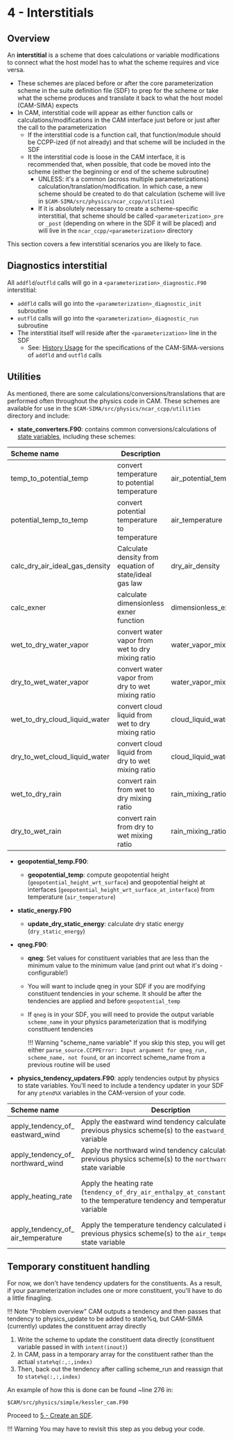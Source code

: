 # 4 - Interstitials
## Overview
An **interstitial** is a scheme that does calculations or variable modifications to connect what the host model has to what the scheme requires and vice versa.

- These schemes are placed before or after the core parameterization scheme in the suite definition file (SDF) to prep for the scheme or take what the scheme produces and translate it back to what the host model (CAM-SIMA) expects
- In CAM, interstitial code will appear as either function calls or calculations/modifications in the CAM interface just before or just after the call to the parameterization
    - If the interstitial code is a function call, that function/module should be CCPP-ized (if not already) and that scheme will be included in the SDF
    - It the interstitial code is loose in the CAM interface, it is recommended that, when possible, that code be moved into the scheme (either the beginning or end of the scheme subroutine)
        - UNLESS: it's a common (across multiple parameterizations) calculation/translation/modification. In which case, a new scheme should be created to do that calculation (scheme will live in `$CAM-SIMA/src/physics/ncar_ccpp/utilities`)
        - If it is absolutely necessary to create a scheme-specific interstitial, that scheme should be called `<parameterization>_pre` or `_post` (depending on where in the SDF it will be placed) and will live in the `ncar_ccpp/<parameterization>` directory

This section covers a few interstitial scenarios you are likely to face.

## Diagnostics interstitial
All `addfld`/`outfld` calls will go in a `<parameterization>_diagnostic.F90` interstitial:

- `addfld` calls will go into the `<parameterization>_diagnostic_init` subroutine
- `outfld` calls will go into the `<parameterization>_diagnostic_run` subroutine
- The interstitial itself will reside after the `<parameterization>` line in the SDF
    - See: [History Usage](../usage/history.md/#adding-a-diagnostic-field-to-the-cam-sima-source-code) for the specifications of the CAM-SIMA-versions of `addfld` and `outfld` calls

## Utilities
As mentioned, there are some calculations/conversions/translations that are performed often throughout the physics code in CAM. These schemes are available for use in the `$CAM-SIMA/src/physics/ncar_ccpp/utilities` directory and include:

- **state_converters.F90**: contains common conversions/calculations of [state variables](../design/ccpp-in-cam-sima.md/#state-and-tendency-variables), including these schemes:

| Scheme name | Description | Output variable | Input variables |  
|:------------|-------------|-----------------|-----------------|
| temp_to_potential_temp | convert temperature to potential temperature | air_potential_temperature | air_temperature<br/>inverse_exner_function |
| potential_temp_to_temp | convert potential temperature to temperature | air_temperature |air_potential_temperature<br/>inverse_exner_function |
| calc_dry_air_ideal_gas_density |  Calculate density from equation of state/ideal gas law | dry_air_density |composition_dependent_gas_constant_of_dry_air<br/>air_pressure_of_dry_air<br/>air_temperature |
| calc_exner | calculate dimensionless exner function |  dimensionless_exner_function |composition_dependent_specific_heat_of_dry_air_at_constant_pressure<br/>composition_dependent_gas_constant_of_dry_air<br/>surface_reference_pressure<br/>air_pressure |
| wet_to_dry_water_vapor | convert water vapor from wet to dry mixing ratio |  water_vapor_mixing_ratio_wrt_dry_air |air_pressure_thickness<br/>air_pressure_thickness_of_dry_air<br/>water_vapor_mixing_ratio_wrt_moist_air_and_condensed_water |
| dry_to_wet_water_vapor | convert water vapor from dry to wet mixing ratio | water_vapor_mixing_ratio_wrt_moist_air_and_condensed_water | air_pressure_thickness<br/>air_pressure_thickness_of_dry_air<br/>water_vapor_mixing_ratio_wrt_dry_air |
| wet_to_dry_cloud_liquid_water | convert cloud liquid from wet to dry mixing ratio | cloud_liquid_water_mixing_ratio_wrt_dry_air | air_pressure_thickness<br/>air_pressure_thickness_of_dry_air<br/>cloud_liquid_water_mixing_ratio_wrt_moist_air_and_condensed_water |
| dry_to_wet_cloud_liquid_water | convert cloud liquid from dry to wet mixing ratio | cloud_liquid_water_mixing_ratio_wrt_moist_air_and_condensed_water | air_pressure_thickness<br/>air_pressure_thickness_of_dry_air<br/>cloud_liquid_water_mixing_ratio_wrt_dry_air |
| wet_to_dry_rain | convert rain from wet to dry mixing ratio | rain_mixing_ratio_wrt_dry_air | air_pressure_thickness<br/>air_pressure_thickness_of_dry_air<br/>rain_mixing_ratio_wrt_moist_air_and_condensed_water |
| dry_to_wet_rain | convert rain from dry to wet mixing ratio |  rain_mixing_ratio_wrt_moist_air_and_condensed_water |air_pressure_thickness<br/>air_pressure_thickness_of_dry_air<br/>rain_mixing_ratio_wrt_dry_air |

- **geopotential_temp.F90**: 
    - **geopotential_temp**: compute geopotential height (`geopotential_height_wrt_surface`) and geopotential height at interfaces (`geopotential_height_wrt_surface_at_interface`) from temperature (`air_temperature`)
- **static_energy.F90**
    - **update_dry_static_energy**: calculate dry static energy (`dry_static_energy`)
- **qneg.F90**:
    - **qneg**: Set values for constituent variables that are less than the minimum value to the minimum value (and print out what it's doing - configurable!)
    - You will want to include qneg in your SDF if you are modifying constituent tendencies in your scheme. It should be after the tendencies are applied and before `geopotential_temp`
    - If `qneg` is in your SDF, you will need to provide the output variable `scheme_name` in your physics parameterization that is modifying constituent tendencies

        !!! Warning "scheme_name variable"
            If you skip this step, you will get either `parse_source.CCPPError: Input argument for qneg_run, scheme_name, not found`, or an incorrect scheme_name from a previous routine will be used

- **physics_tendency_updaters.F90**: apply tendencies output by physics to state variables. You'll need to include a tendency updater in your SDF for any `ptend%X` variables in the CAM-version of your code.

| Scheme name | Description | Inout variable | Input variable |
|:------------|-------------|----------------|----------------|
| apply_tendency_of_<br/>eastward_wind | Apply the eastward wind tendency calculated in the previous physics scheme(s) to the `eastward_wind` state variable | eastward_wind | tendency_of_eastward_wind_<br/>due_to_model_physics<br/>timestep_for_physics |
| apply_tendency_of_<br/>northward_wind| Apply the northward wind tendency calculated in the previous physics scheme(s) to the `northward_wind` state variable | northward_wind | tendency_of_northward_wind_<br/>due_to_model_physics<br/>timestep_for_physics |
| apply_heating_rate | Apply the heating rate (`tendency_of_dry_air_enthalpy_at_constant_pressure`) to the temperature tendency and temperature state variable | air_temperature<br/>tendency_of_air_temperature_<br/>due_to_model_physics | tendency_of_dry_air_enthalpy_<br/>&ensp;&ensp;at_constant_pressure<br/>composition_dependent_specific_heat_<br/>&ensp;&ensp;of_dry_air_at_constant_pressure<br/>timestep_for_physics |
| apply_tendency_of_<br/>air_temperature | Apply the temperature tendency calculated in the previous physics scheme(s) to the `air_temperature` state variable | air_temperature | tendency_of_air_temperature_<br/>due_to_model_physics<br/>timestep_for_physics |

## Temporary constituent handling
For now, we don't have tendency updaters for the constituents. As a result, if your parameterization includes one or more constituent, you'll have to do a little finagling. 

!!! Note "Problem overview"
    CAM outputs a tendency and then passes that tendency to physics_update to be added to state%q, but CAM-SIMA (currently) updates the constituent array directly

1. Write the scheme to update the constituent data directly (constituent variable passed in with `intent(inout)`)
1. In CAM, pass in a temporary array for the constituent rather than the actual `state%q(:,:,index)`
1. Then, back out the tendency after calling scheme_run and reassign that to `state%q(:,:,index)`

An example of how this is done can be found ~line 276 in:
```
$CAM/src/physics/simple/kessler_cam.F90
```

Proceed to [5 - Create an SDF](create-sdf.md). 

!!! Warning
    You may have to revisit this step as you debug your code.
